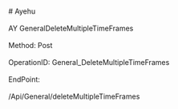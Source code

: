 <br>#     Ayehu</br>
<br>AY GeneralDeleteMultipleTimeFrames</br>
<br>Method: Post</br>
<br>OperationID: General_DeleteMultipleTimeFrames</br>
<br>EndPoint:</br>
<br>/Api/General/deleteMultipleTimeFrames</br>
